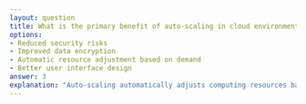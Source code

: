 ```yaml
---
layout: question
title: What is the primary benefit of auto-scaling in cloud environments?
options:
- Reduced security risks
- Improved data encryption
- Automatic resource adjustment based on demand
- Better user interface design
answer: 3
explanation: "Auto-scaling automatically adjusts computing resources based on current demand, ensuring optimal performance during peak times while reducing costs during low-demand periods."
---
```


